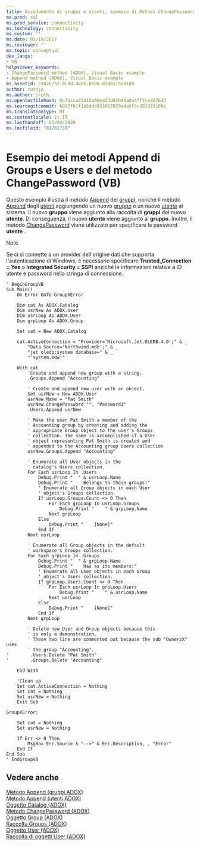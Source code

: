 ```yaml
---
title: Accodamento di gruppi e utenti, esempio di Metodi ChangePassword (VB) | Microsoft Docs
ms.prod: sql
ms.prod_service: connectivity
ms.technology: connectivity
ms.custom: ''
ms.date: 01/19/2017
ms.reviewer: ''
ms.topic: conceptual
dev_langs:
- VB
helpviewer_keywords:
- ChangePassword method [ADOX], Visual Basic example
- Append method [ADOX], Visual Basic example
ms.assetid: c9426757-9cdd-4a95-b506-d3d011569109
author: rothja
ms.author: jroth
ms.openlocfilehash: 0c71cca25412a00ea53d62b44a0a4ff7ced67643
ms.sourcegitcommit: 6037fb1f1a5ddd933017029eda5f5c281939100c
ms.translationtype: MT
ms.contentlocale: it-IT
ms.lasthandoff: 05/04/2020
ms.locfileid: "82761739"
---
```

# <a name="groups-and-users-append-changepassword-methods-example-vb"></a>Esempio dei metodi Append di Groups e Users e del metodo ChangePassword (VB)
Questo esempio illustra il metodo [Append](../../../ado/reference/adox-api/append-method-adox-groups.md) dei [gruppi](../../../ado/reference/adox-api/groups-collection-adox.md), nonché il metodo [Append](../../../ado/reference/adox-api/append-method-adox-users.md) degli [utenti](../../../ado/reference/adox-api/users-collection-adox.md) aggiungendo un nuovo [gruppo](../../../ado/reference/adox-api/group-object-adox.md) e un nuovo [utente](../../../ado/reference/adox-api/user-object-adox.md) al sistema. Il nuovo **gruppo** viene aggiunto alla raccolta di **gruppi** del nuovo **utente**. Di conseguenza, il nuovo **utente** viene aggiunto al **gruppo**. Inoltre, il metodo [ChangePassword](../../../ado/reference/adox-api/changepassword-method-adox.md) viene utilizzato per specificare la password **utente** .  
  
> [!NOTE]
>  Se ci si connette a un provider dell'origine dati che supporta l'autenticazione di Windows, è necessario specificare **Trusted_Connection = Yes** o **Integrated Security = SSPI** anziché le informazioni relative a ID utente e password nella stringa di connessione.  
  
```  
' BeginGroupVB  
Sub Main()  
    On Error GoTo GroupXError  
  
    Dim cat As ADOX.Catalog  
    Dim usrNew As ADOX.User  
    Dim usrLoop As ADOX.User  
    Dim grpLoop As ADOX.Group  
  
    Set cat = New ADOX.Catalog  
  
    cat.ActiveConnection = "Provider='Microsoft.Jet.OLEDB.4.0';" & _  
        "Data Source='Northwind.mdb';" & _  
        "jet oledb:system database=" & _  
        "'system.mdw'"  
  
    With cat  
        'Create and append new group with a string.  
        .Groups.Append "Accounting"  
  
        ' Create and append new user with an object.  
        Set usrNew = New ADOX.User  
        usrNew.Name = "Pat Smith"  
        usrNew.ChangePassword "", "Password1"  
        .Users.Append usrNew  
  
        ' Make the user Pat Smith a member of the  
        ' Accounting group by creating and adding the  
        ' appropriate Group object to the user's Groups  
        ' collection. The same is accomplished if a User  
        ' object representing Pat Smith is created and  
        ' appended to the Accounting group Users collection  
        usrNew.Groups.Append "Accounting"  
  
        ' Enumerate all User objects in the  
        ' catalog's Users collection.  
        For Each usrLoop In .Users  
            Debug.Print "  " & usrLoop.Name  
            Debug.Print "    Belongs to these groups:"  
            ' Enumerate all Group objects in each User  
            ' object's Groups collection.  
            If usrLoop.Groups.Count <> 0 Then  
                For Each grpLoop In usrLoop.Groups  
                    Debug.Print "    " & grpLoop.Name  
                Next grpLoop  
            Else  
                Debug.Print "    [None]"  
            End If  
        Next usrLoop  
  
        ' Enumerate all Group objects in the default  
        ' workspace's Groups collection.  
        For Each grpLoop In .Groups  
            Debug.Print "  " & grpLoop.Name  
            Debug.Print "    Has as its members:"  
            ' Enumerate all User objects in each Group  
            ' object's Users collection.  
            If grpLoop.Users.Count <> 0 Then  
                For Each usrLoop In grpLoop.Users  
                    Debug.Print "    " & usrLoop.Name  
                Next usrLoop  
            Else  
                Debug.Print "    [None]"  
            End If  
        Next grpLoop  
  
        ' Delete new User and Group objects because this  
        ' is only a demonstration.  
        ' These two line are commented out because the sub "OwnersX" uses  
        ' the group "Accounting".  
'        .Users.Delete "Pat Smith"  
'        .Groups.Delete "Accounting"  
  
    End With  
  
    'Clean up  
    Set cat.ActiveConnection = Nothing  
    Set cat = Nothing  
    Set usrNew = Nothing  
    Exit Sub  
  
GroupXError:  
  
    Set cat = Nothing  
    Set usrNew = Nothing  
  
    If Err <> 0 Then  
        MsgBox Err.Source & "-->" & Err.Description, , "Error"  
    End If  
End Sub  
' EndGroupVB  
```  
  
## <a name="see-also"></a>Vedere anche  
 [Metodo Append (gruppi ADOX)](../../../ado/reference/adox-api/append-method-adox-groups.md)   
 [Metodo Append (utenti ADOX)](../../../ado/reference/adox-api/append-method-adox-users.md)   
 [Oggetto Catalog (ADOX)](../../../ado/reference/adox-api/catalog-object-adox.md)   
 [Metodo ChangePassword (ADOX)](../../../ado/reference/adox-api/changepassword-method-adox.md)   
 [Oggetto Group (ADOX)](../../../ado/reference/adox-api/group-object-adox.md)   
 [Raccolta Groups (ADOX)](../../../ado/reference/adox-api/groups-collection-adox.md)   
 [Oggetto User (ADOX)](../../../ado/reference/adox-api/user-object-adox.md)   
 [Raccolta di oggetti User (ADOX)](../../../ado/reference/adox-api/users-collection-adox.md)
